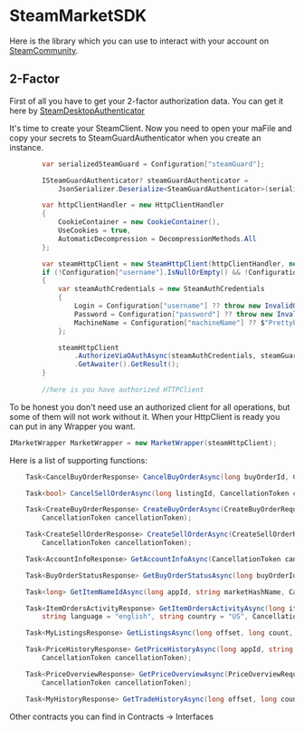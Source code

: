 # SteamMarketSDK

Here is the library which you can use to interact with your account on [SteamCommunity](https://steamcommunity.com/).


## 2-Factor

First of all you have to get your 2-factor authorization data. You can get it here by [SteamDesktopAuthenticator](https://github.com/Jessecar96/SteamDesktopAuthenticator)

It's time to create your SteamClient.
Now you need to open your maFile and copy your secrets to SteamGuardAuthenticator when you create an instance.

```csharp
		var serializedSteamGuard = Configuration["steamGuard"];

		ISteamGuardAuthenticator? steamGuardAuthenticator =
			JsonSerializer.Deserialize<SteamGuardAuthenticator>(serializedSteamGuard);

		var httpClientHandler = new HttpClientHandler
		{
			CookieContainer = new CookieContainer(),
			UseCookies = true,
			AutomaticDecompression = DecompressionMethods.All
		};

		var steamHttpClient = new SteamHttpClient(httpClientHandler, new StemConverter(), true);
		if (!Configuration["username"].IsNullOrEmpty() && !Configuration["password"].IsNullOrEmpty())
		{
			var steamAuthCredentials = new SteamAuthCredentials
			{
				Login = Configuration["username"] ?? throw new InvalidOperationException(),
				Password = Configuration["password"] ?? throw new InvalidOperationException(),
				MachineName = Configuration["machineName"] ?? $"PrettyPC-{Guid.NewGuid()}"
			};

			steamHttpClient
				.AuthorizeViaOAuthAsync(steamAuthCredentials, steamGuardAuthenticator, CancellationToken.None)
				.GetAwaiter().GetResult();
		}
        
        //here is you have authorized HTTPClient
```

To be honest you don't need use an authorized client for all operations, but some of them will not work without it.
When your HttpClient is ready you can put in any Wrapper you want.


```csharp
IMarketWrapper MarketWrapper = new MarketWrapper(steamHttpClient);
```

Here is a list of supporting functions:
```csharp
	Task<CancelBuyOrderResponse> CancelBuyOrderAsync(long buyOrderId, CancellationToken cancellationToken);

	Task<bool> CancelSellOrderAsync(long listingId, CancellationToken cancellationToken);

	Task<CreateBuyOrderResponse> CreateBuyOrderAsync(CreateBuyOrderRequest createBuyOrderRequest,
		CancellationToken cancellationToken);

	Task<CreateSellOrderResponse> CreateSellOrderAsync(CreateSellOrderRequest createSellOrderRequest,
		CancellationToken cancellationToken);

	Task<AccountInfoResponse> GetAccountInfoAsync(CancellationToken cancellationToken);

	Task<BuyOrderStatusResponse> GetBuyOrderStatusAsync(long buyOrderId, CancellationToken cancellationToken);

	Task<long> GetItemNameIdAsync(long appId, string marketHashName, CancellationToken cancellationToken);

	Task<ItemOrdersActivityResponse> GetItemOrdersActivityAsync(long itemNameId, long currency,
		string language = "english", string country = "US", CancellationToken cancellationToken = default);

	Task<MyListingsResponse> GetListingsAsync(long offset, long count, CancellationToken cancellationToken);

	Task<PriceHistoryResponse> GetPriceHistoryAsync(long appId, string marketHashName,
		CancellationToken cancellationToken);

	Task<PriceOverviewResponse> GetPriceOverviewAsync(PriceOverviewRequest priceRequest,
		CancellationToken cancellationToken);

	Task<MyHistoryResponse> GetTradeHistoryAsync(long offset, long count, CancellationToken cancellationToken);
```

Other contracts you can find in Contracts -> Interfaces
